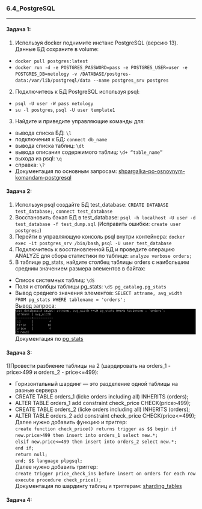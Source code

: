 ### 6.4_PostgreSQL
-------------------------------------------------------------------------------------------------
#### Задача 1: </br>
1) Используя docker поднимите инстанс PostgreSQL (версию 13). Данные БД сохраните в volume: </br>
- `docker pull postgres:latest` </br>
- `docker run -d -e POSTGRES_PASSWORD=pass -e POSTGRES_USER=user -e POSTGRES_DB=netology -v /DATABASE/postgres-data:/var/lib/postgreql/data --name postgres_srv postgres` </br>
2) Подключитесь к БД PostgreSQL используя psql: </br>
- `psql -U user -W pass netology` </br>
- `su -l postgres`, `psql -U user template1` </br>
3) Найдите и приведите управляющие команды для: </br>
- вывода списка БД: `\l` </br>
- подключения к БД: `connect db_name` </br>
- вывода списка таблиц: `\dt` </br>
- вывода описания содержимого таблиц: `\d+ “table_name”` </br>
- выхода из psql: `\q` </br>
- справка: `\?` </br>
- Документация по основным запросам: [shpargalka-po-osnovnym-komandam-postgresql](https://www.oslogic.ru/knowledge/598/shpargalka-po-osnovnym-komandam-postgresql/) </br>
#### Задача 2: </br>
1) Используя psql создайте БД test_database: `CREATE DATABASE test_database;`, `connect test_database` </br>
2) Восстановить бэкап БД в test_database: `psql -h localhost -U user -d test_database -f test_dump.sql` (Исправить ошибки: `create user postgres;`) </br>
3) Перейти в управляющую консоль psql внутри контейнера: `docker exec -it postgres_srv /bin/bash`, `psql -U user test_database` </br>
4) Подключитесь к восстановленной БД и проведите операцию ANALYZE для сбора статистики по таблице: `analyze verbose orders;` </br>
5) В таблице pg_stats, найдите столбец таблицы orders с наибольшим средним значением размера элементов в байтах: </br>
- Список системных таблиц: `\dS` </br>
- Поля и столбцы таблицы pg_stats: `\dS pg_catalog.pg_stats` </br>
- Вывод среднего значения элементов: `SELECT attname, avg_width FROM pg_stats WHERE tablename = 'orders';` </br>
Вывод запроса: </br>
![Postgre_width](https://github.com/murzinvit/screen/blob/c2364650f668fcba913b4469fac34f6dde54941f/Postgres_avg_width_column.png) </br>
Документация по [pg_stats](https://postgrespro.ru/docs/postgresql/9.4/planner-stats) </br>
#### Задача 3: </br>
1)Провести разбиение таблицы на 2 (шардировать на orders_1 - price>499 и orders_2 - price<=499): </br>
- Горизонтальный шардинг — это разделение одной таблицы на разные сервера </br>
- CREATE TABLE orders_1 (licke orders including all) INHERITS (orders); </br>
- ALTER TABLE orders_1 add constraint check_price CHECK(price>499); </br>
- CREATE TABLE orders_2 (licke orders including all) INHERITS (orders); </br>
- ALTER TABLE orders_2 add constraint check_price CHECK(price<=499);
Далее нужно добавить функцию и триггер: </br>
`create function check_price() returns trigger as $$ begin if new.price>499 then insert into orders_1 select new.*;` <br>
`elsif new.price<=499 then insert into orders_2 select new.*;` </br>
`end if;` </br>
`return null;` </br>
`end; $$ language plpgsql;` </br>
Далее нужно добавить триггер: </br>
`create trigger price_check_ins before insert on orders for each row execute procedure check_price();` </br>
Документация по шардингу таблиц и триггерам: [sharding_tables](https://postgrespro.ru/blog/pgsql/17770) </br>

#### Задача 4: </br>
